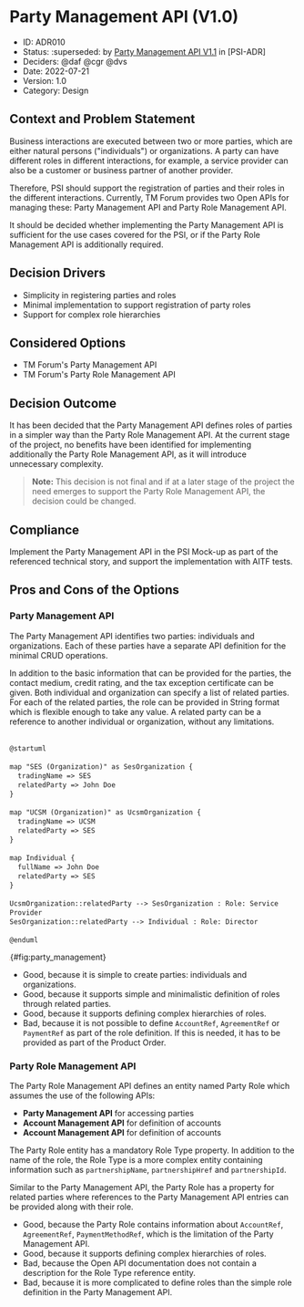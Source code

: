 # Party Management API (V1.0)

* ID: ADR010
* Status: :superseded: by [Party Management API V1.1](../Accepted/ADR010-party-management-api_V1.1.md) in [PSI-ADR]
* Deciders: @daf @cgr @dvs
* Date: 2022-07-21
* Version: 1.0
* Category: Design

## Context and Problem Statement

Business interactions are executed between two or more parties, which are either natural persons ("individuals") or organizations.
A party can have different roles in different interactions, for example, a service provider can also be a customer or business partner of another provider.

Therefore, PSI should support the registration of parties and their roles in the different interactions.
Currently, TM Forum provides two Open APIs for managing these: Party Management API and Party Role Management API.

It should be decided whether implementing the Party Management API is sufficient for the use cases covered for the PSI, or if the Party Role Management API is additionally required.

## Decision Drivers

* Simplicity in registering parties and roles
* Minimal implementation to support registration of party roles
* Support for complex role hierarchies

## Considered Options

* TM Forum's Party Management API
* TM Forum's Party Role Management API

## Decision Outcome

It has been decided that the Party Management API defines roles of parties in a simpler way than the Party Role Management API.
At the current stage of the project, no benefits have been identified for implementing additionally the Party Role Management API, as it will introduce unnecessary complexity.

>**Note:** This decision is not final and if at a later stage of the project the need emerges to support the Party Role Management API, the decision could be changed.

## Compliance

Implement the Party Management API in the PSI Mock-up as part of the referenced technical story, and support the implementation with AITF tests.

## Pros and Cons of the Options

### Party Management API

The Party Management API identifies two parties: individuals and organizations.
Each of these parties have a separate API definition for the minimal CRUD operations.

In addition to the basic information that can be provided for the parties, the contact medium, credit rating, and the tax exception certificate can be given.
Both individual and organization can specify a list of related parties.
For each of the related parties, the role can be provided in String format which is flexible enough to take any value.
A related party can be a reference to another individual or organization, without any limitations.

```plantuml

@startuml

map "SES (Organization)" as SesOrganization {
  tradingName => SES
  relatedParty => John Doe
}

map "UCSM (Organization)" as UcsmOrganization {
  tradingName => UCSM
  relatedParty => SES
}

map Individual {
  fullName => John Doe
  relatedParty => SES
}

UcsmOrganization::relatedParty --> SesOrganization : Role: Service Provider
SesOrganization::relatedParty --> Individual : Role: Director

@enduml

```

![Party Management.](../../common/pixel.png){#fig:party_management}

* Good, because it is simple to create parties: individuals and organizations.
* Good, because it supports simple and minimalistic definition of roles through related parties.
* Good, because it supports defining complex hierarchies of roles.
* Bad, because it is not possible to define `AccountRef`, `AgreementRef` or `PaymentRef` as part of the role definition. If this is needed, it has to be provided as part of the Product Order.

### Party Role Management API

The Party Role Management API defines an entity named Party Role which assumes the use of the following APIs:

* **Party Management API** for accessing parties
* **Account Management API** for definition of accounts
* **Account Management API** for definition of accounts

The Party Role entity has a mandatory Role Type property.
In addition to the name of the role, the Role Type is a more complex entity containing information such as `partnershipName`, `partnershipHref` and `partnershipId`.

Similar to the Party Management API, the Party Role has a property for related parties where references to the Party Management API entries can be provided along with their role.

* Good, because the Party Role contains information about `AccountRef`, `AgreementRef`, `PaymentMethodRef`, which is the limitation of the Party Management API.
* Good, because it supports defining complex hierarchies of roles.
* Bad, because the Open API documentation does not contain a description for the Role Type reference entity.
* Bad, because it is more complicated to define roles than the simple role definition in the Party Management API.
